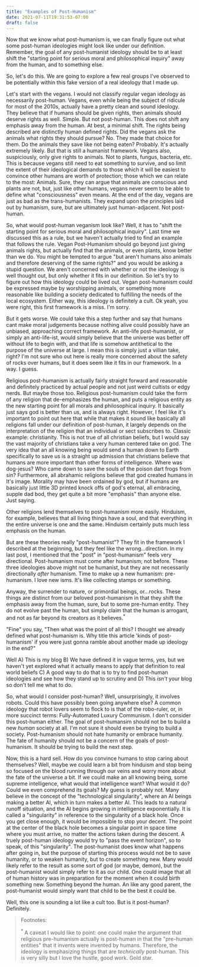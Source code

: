 ```yaml
---
title: "Examples of Post-Humanism"
date: 2021-07-11T19:31:53-07:00
draft: false
---
```


Now that we know what post-humanism is, we can finally figure out what some post-human ideologies might look like under our definition. Remember, the goal of any post-humanist ideology should be to at least shift the "starting point for serious moral and philosophical inquiry" away from the human, and to something else.

So, let's do this. We are going to explore a few real groups I've observed to be potentially within this fake version of a real ideology that I made up.

Let's start with the vegans. I would not classify regular vegan ideology as necessarily post-human. Vegans, even while being the subject of ridicule for most of the 2010s, actually have a pretty clean and sound ideology. They believe that if humans should be given rights, then animals should deserve rights as well. Simple. But not post-human. This does not shift any emphasis away from the human. At best, a minimal shift. The rights being described are distinctly human defined rights. Did the vegans ask the animals what rights they should pursue? No. They made that choice for them. Do the animals they save like not being eaten? Probably. It's actually extremely likely. But that is still a humanist framework. Vegans also, suspiciously, only give rights to animals. Not to plants, fungus, bacteria, etc. This is because vegans still need to eat something to survive, and so limit the extent of their ideological demands to those which it will be easiest to convince other humans are worth of protection; those which we can relate to the most: Animals. Sure, they can argue that animals are conscious and plants are not, but, just like other humans, vegans never seem to be able to define what "consciousness" even means. At the end of the day, vegans are just as bad as the trans-humanists. They expand upon the principles laid out by humanism, sure, but are ultimately just human-adjacent. Not post-human.

So, what would post-human veganism look like? Well, it has to "shift the starting point for serious moral and philosophical inquiry". Last time we discussed this as a rule, but we haven't actually tried to find an example that follows the rule. Vegan Post-Humanism should go beyond just giving animals rights, but actually find that the animals, or even plants, know better than we do. You might be tempted to argue "but aren't humans also animals and therefore deserving of the same rights?" and you would be asking a stupid question. We aren't concerned with whether or not the ideology is well thought out, but only whether it fits in our definition. So let's try to figure out how this ideology could be lived out. Vegan post-humanism could be expressed maybe by worshipping animals, or something more reasonable like building a society dedicated to fulfilling the needs of the local ecosystem. Either way, this ideology is definitely a cult. Ok yeah, you were right, this first framework is a miss. I'm sorry.

But it gets worse. We could take this a step further and say that humans cant make moral judgements because nothing alive could possibly have an unbiased, approaching correct framework. An anti-life post-humanist, or simply an anti-life-ist, would simply believe that the universe was better off without life to begin with, and that life is somehow antithetical to the purpose of the universe at large. I mean this is simply just a villian take, right? I'm not sure who out here is really more concerned about the safety of rocks over humans, but it does seem like it fits in our framework. In a way. I guess.

Religious post-humanism is actually fairly straight forward and reasonable and definitely practiced by actual people and not just weird cultists or edgy nerds. But maybe those too. Religious post-humanism could take the form of any religion that de-emphasizes the human, and puts a religious entity as the new starting point for all morals and philosophical inquiry. It basically just says god is better than us, and is always right. However, I feel like it's important to point out here that while that makes it sound like basically all religions fall under our definition of post-human, it largely depends on the interpretation of the religion that an individual or sect subscribes to. Classic example: christianity. This is not true of all christian beliefs, but I would say the vast majority of christians take a very human centered take on god. The very idea that an all knowing being would send a human down to Earth specifically to save us is a straight up admission that christians believe that humans are more important than other forms of intelligence. Where was dog-jesus? Who came down to save the souls of the poison dart frogs from sin? Furthermore, all abrahamic religions believe that god created humans in It's image. Morality may have been ordained by god, but if humans are basically just little 3D printed knock offs of god's eternal, all embracing, supple dad bod, they get quite a bit more "emphasis" than anyone else. Just saying.

Other religions lend themselves to post-humanism more easily. Hinduism, for example, believes that all living things have a soul, and that everything in the entire universe is one and the same. Hinduism certainly puts much less emphasis on the human.

But are these theories really "post-humanist"? They fit in the framework I described at the beginning, but they feel like the wrong...direction. In my last post, I mentioned that the "post" in "post-humanism" feels very directional. Post-humanism must come after humanism; not before. These three ideologies above might not be humanist, but they are not necessarily directionally *after* humanism. Time to make up a new humanism: pre-humanism. I love new isms. It's like collecting stamps or something.

Anyway, the surrender to nature, or primordial beings, or...rocks. These things are distinct from our beloved post-humanism in that they shift the emphasis away from the human, sure, but to some pre-human entity. They do not evolve past the human, but simply claim that the human is arrogant, and not as far beyond its creators as it believes.<sup>*</sup>

"Fine" you say, "Then what was the point of all this? I thought we already defined what post-humanism is. Why title this article 'kinds of post-humanism' if you were just gonna ramble about another made up ideology in the end?"

Well A) This is my blog B) We have defined it in vague terms, yes, but we haven't yet explored what it actually means to apply that definition to real world beliefs C) A good way to do that is to try to find post-human ideologies and see how they stand up to scrutiny and D) This *isn't* your blog so don't tell me what to do.

So, what would I consider post-human? Well, unsurprisingly, it involves robots. Could this have possibly been going anywhere else? A common ideology that robot lovers seem to flock to is that of the robo-ruler, or, in more succinct terms: Fully-Automated Luxury Communism. I don't consider this post-human either. The goal of post-humansim should not be to build a new *human* society at all. I'm not sure it should even be trying to build a society. Post-humanism should not hate humanity or embrace humanity. The fate of humanity should not be a concern of the goals of post-humanism. It should be trying to build the next step.

Now, this is a hard sell. How do you convince humans to stop caring about themselves? Well, maybe we could learn a bit from hinduism and stop being so focused on the blood running through our veins and worry more about the fate of the universe a bit. If we could make an all knowing being, some supreme intelligence, what would that intelligence want? What would it do? Could we even comprehend its goals? My guess is probably not. Many believe in the concept of the "technological singularity", where an AI beings making a better AI, which in turn makes a better AI. This leads to a natural runoff situation, and the AI begins growing in intelligence exponentially. It is called a "singularity" in reference to the singularity of a black hole. Once you get close enough, it would be impossible to stop your decent. The point at the center of the black hole becomes a singular point in space time where you must arrive, no matter the actions taken during the descent. A truely post-human ideology would try to "pass the event horizon", so to speak, of this "singularity". The post-humanist does know what happens after going in, but the purpose of starting this process would not be to save humanity, or to weaken humanity, but to create something new. Many would likely refer to the result as some sort of god (or maybe, demon), but the post-humanist would simply refer to it as our child. One could image that all of human history was in preparation for the moment when it could birth something new. Something beyond the human. An like any good parent, the post-humanist would simply want that child to be the best it could be.

Well, this one is sounding a lot like a cult too. But is it post-human? Definitely.

> Footnotes:
> 
> <sup>*</sup> A caveat I would like to point: one could make the argument that religious pre-humanism actually is post-human in that the "pre-human entities" that it invents were invented by humans. Therefore, the ideology is emphasizing things that are *technically* post-human. This is very silly but I love the hustle, good work. Gold star.